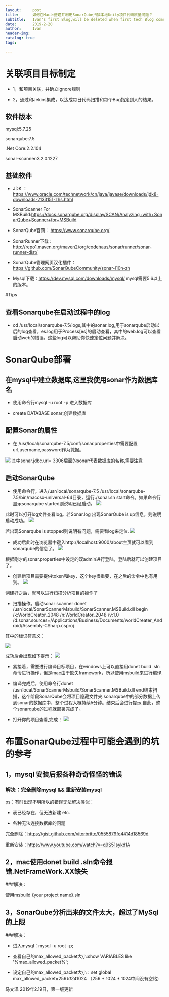 ```yaml
---
layout:     post
title:      如何在Mac上搭建并利用SonarQube扫描本地Unity项目代码质量问题？
subtitle:   Ivan's first Blog,will be deleted when first tech Blog come out.
date:       2019-2-20
author:     Ivan
header-img: 
catalog: true
tags:
    
---
```



# 关联项目目标制定

- 1，和项目关联，并确立ignore规则

- 2，通过和Jekins集成，以达成每日代码扫描和每个Bug指定到人的结果。



## 软件版本

mysql:5.7.25

sonarqube:7.5

.Net Core:2.2.104

sonar-scanner:3.2.0.1227

## 基础软件

- JDK ：https://www.oracle.com/technetwork/cn/java/javase/downloads/jdk8-downloads-2133151-zhs.html

- SonarScanner For MSBuild:https://docs.sonarqube.org/display/SCAN/Analyzing+with+SonarQube+Scanner+for+MSBuild

- SonarQube官网： https://www.sonarqube.org/

- SonarRunner下载：http://repo1.maven.org/maven2/org/codehaus/sonar/runner/sonar-runner-dist/

- SonarQube管理网页汉化插件：https://github.com/SonarQubeCommunity/sonar-l10n-zh

- Mysql下载：https://dev.mysql.com/downloads/mysql/ mysql需要5.6以上的版本。

#Tips

## 查看Sonarqube在启动过程中的log

- cd /usr/local/sonarqube-7.5/logs,其中的sonar.log,用于sonarqube启动以后的log查看，es.log用于Process[es]的启动查看，其中的web.log可以查看启动web的错误。这些log可以帮助你快速定位问题并解决。

# SonarQube部署

## 在mysql中建立数据库,这里我使用sonar作为数据库名

- 使用命令行mysql -u root -p 进入数据库

- create DATABASE sonar;创建数据库

## 配置Sonar的属性

- 在 /usr/local/sonarqube-7.5/conf/sonar.properties中需要配置url,username,password作为凭据。

![](img/SonarQube/sonar_properties.png)
其中sonar.jdbc.url= 3306后面的sonar代表数据库的名称,需要注意

## 启动SonarQube
- 使用命令行。进入/usr/local/sonarqube-7.5 /usr/local/sonarqube-7.5/bin/macosx-universal-64目录，运行./sonar.sh start命令。如果命令行显示sonarqube started则说明已经启动。
![](img/SonarQube/start_sonarQube.png)

此时可以打开log文件查看log。若Sonar.log 出现SonarQube is up信息，则说明启动成功。
![](img/SonarQube/sonar_up.png)

若出现Sonarqube is stopped则说明有问题，需要看log来定位.
![](img/SonarQube/sonar_fail.png)

- 成功后此时在浏览器中键入http://localhost:9000/about主页就可以看到sonarqube的信息了。
![](img/SonarQube/sonar_about.png)

根据刚才的sonar.properties中设定的双admin进行登陆，登陆后就可以创建项目了。
- 创建新项目需要提供token和key，这个key很重要，在之后的命令中也有用到。
![](img/SonarQube/sonar_login.png)

创建好之后，就可以进行扫描分析项目的操作了
- 扫描操作。启动sonar scanner donet /usr/local/SonarScannerMsbuild/SonarScanner.MSBuild.dll begin /k:WorldCreator_2048 /n:WorldCreator_2048 /v:1.0 /d:sonar.sources=/Applications/Business/Documents/worldCreater_Android/Assembly-CSharp.csproj

其中的标识符意义：

![](img/SonarQube/sonar_symbol.png)

成功后会出现如下提示：
![](img/SonarQube/sonar_scanOver.png)

- 紧接着，需要进行编译目标项目，在windows上可以直接用donet build <your project name>.sln命令进行操作，但是mac由于缺失framework，所以使用msbuild来进行编译.
- 编译完成后，使用命令行donet /usr/local/SonarScannerMsbuild/SonarScanner.MSBuild.dll end结束扫描，这个阶段SonarQube会将项目隐藏文件夹.sonarqube中的部分数据上传到sonar的数据库中，整个过程大概持续5分钟。结束后会进行提示,自此，整个sonarqube的过程就部署完成了。

- 打开你的项目查看,完成！
![](img/SonarQube/sonar_web.png)


# 布置SonarQube过程中可能会遇到的坑的参考

## 1，mysql 安装后报各种奇奇怪怪的错误

### 解决：完全删除mysql && 重新安装mysql

ps：有时出现不明所以的错误无法解决类似：

- 表已经存在，但无法新建 etc.

- 各种无法连接数据库的问题

完全删除：https://gist.github.com/vitorbritto/0555879fe4414d18569d

重新安装：https://www.youtube.com/watch?v=q9S51sykd1A

## 2，mac使用donet build <your project name>.sln命令报错.NetFrameWork.XX缺失

###解决：

使用msbuild 《your project name》.sln

## 3，SonarQube分析出来的文件太大，超过了MySql的上限

###解决：

- 进入mysql：mysql -u root -p;

- 查看自己的max_allowed_packet大小:show VARIABLES like '%max_allowed_packet%';

- 设定自己的max_allowed_packet大小：set global max_allowed_packet=256*1024*1024 （256 * 1024 * 1024中间没有空格)

马文泽 2019年2.19日，第一版更新


